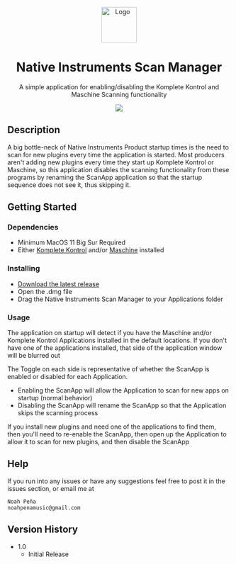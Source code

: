 
<br />
<div align="center">
   <img src="https://github.com/NoahPena/Native-Instruments-Scan-Manager/blob/main/Komplete%20Kontrol%20Speed%20Up/Assets.xcassets/AppIcon.appiconset/AppIcon_512.png" alt="Logo" width="80" height="80">

# Native Instruments Scan Manager

A simple application for enabling/disabling the Komplete Kontrol and Maschine Scanning functionality

![](https://github.com/NoahPena/Native-Instruments-Scan-Manager/blob/main/AppScreenshot.png)

</div>

## Description

A big bottle-neck of Native Instruments Product startup times is the need to scan for new plugins every time the application is started. Most producers aren't adding new plugins every time they start up Komplete Kontrol or Maschine, so this application disables the scanning functionality from these programs by renaming the ScanApp application so that the startup sequence does not see it, thus skipping it. 

## Getting Started

### Dependencies

* Minimum MacOS 11 Big Sur Required
* Either [Komplete Kontrol](https://www.native-instruments.com/en/products/komplete/bundles/komplete-kontrol/) and/or [Maschine](https://www.native-instruments.com/en/products/maschine/production-systems/maschine/) installed

### Installing

* [Download the latest release](https://github.com/NoahPena/Native-Instruments-Scan-Manager/releases)
* Open the .dmg file
* Drag the Native Instruments Scan Manager to your Applications folder

### Usage

The application on startup will detect if you have the Maschine and/or Komplete Kontrol Applications installed in the default locations. If you don't have one of the applications installed, that side of the application window will be blurred out

The Toggle on each side is representative of whether the ScanApp is enabled or disabled for each Application.

* Enabling the ScanApp will allow the Application to scan for new apps on startup (normal behavior)
* Disabling the ScanApp will rename the ScanApp so that the Application skips the scanning process

If you install new plugins and need one of the applications to find them, then you'll need to re-enable the ScanApp, then open up the Application to allow it to scan for new plugins, and then disable the ScanApp

## Help

If you run into any issues or have any suggestions feel free to post it in the issues section, or email me at

```
Noah Peña
noahpenamusic@gmail.com
```

## Version History

* 1.0
    * Initial Release

